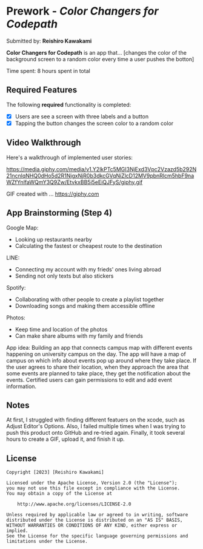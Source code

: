 # Prework - *Color Changers for Codepath*

Submitted by: **Reishiro Kawakami**

**Color Changers for Codepath** is an app that... [changes the color of the background screen to a random color every time a user pushes the botton] 

Time spent: 8 hours spent in total

## Required Features

The following **required** functionality is completed:

- [x] Users are see a screen with three labels and a button
- [x] Tapping the button changes the screen color to a random color
 
## Video Walkthrough

Here's a walkthrough of implemented user stories:

https://media.giphy.com/media/v1.Y2lkPTc5MGI3NjExd3Vpc2Vzazd5b292N21ncnlqNHQ0dHo5d2R1NjgxNjR0b3dkcGVqNiZlcD12MV9pbnRlcm5hbF9naWZfYnlfaWQmY3Q9Zw/EtvkxBB5i5eEiQJFyS/giphy.gif

<!-- Replace this with whatever GIF tool you used! -->
GIF created with ...  https://giphy.com
<!-- Recommended tools:
[Kap](https://getkap.co/) for macOS
[ScreenToGif](https://www.screentogif.com/) for Windows
[peek](https://github.com/phw/peek) for Linux. -->

## App Brainstorming (Step 4)
Google Map:
- Looking up restaurants nearby
- Calculating the fastest or cheapest route to the destination

LINE:
- Connecting my account with my frieds' ones living abroad
- Sending not only texts but also stickers

Spotify:
- Collaborating with other people to create a playlist together
- Downloading songs and making them accessible offline

Photos:
- Keep time and location of the photos
- Can make share albums with my family and friends

App idea:
Building an app that connects campus map with different events happening on university campus on the day. 
The app will have a map of campus on which info about events pop up around where they take place. 
If the user agrees to share their location, when they approach the area that some events are planned to 
take place, they get the notification about the events. Certified users can gain permissions to edit and 
add event information. 

## Notes

At first, I struggled with finding different featuers on the xcode, such as Adjust Editor's Options. 
Also, I failed multiple times when I was trying to push this product onto GitHub and re-tried again. 
Finally, it took several hours to create a GIF, upload it, and finish it up. 

## License

    Copyright [2023] [Reishiro Kawakami]

    Licensed under the Apache License, Version 2.0 (the "License");
    you may not use this file except in compliance with the License.
    You may obtain a copy of the License at

        http://www.apache.org/licenses/LICENSE-2.0

    Unless required by applicable law or agreed to in writing, software
    distributed under the License is distributed on an "AS IS" BASIS,
    WITHOUT WARRANTIES OR CONDITIONS OF ANY KIND, either express or implied.
    See the License for the specific language governing permissions and
    limitations under the License.
